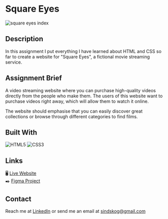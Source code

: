 # Square Eyes
![square eyes index](https://user-images.githubusercontent.com/111867312/215828495-325144fe-3d42-4c87-84fa-83f0384c32b1.jpg)

## Description
In this assignment I put everything I have learned about HTML and CSS so far to create a website for "Square Eyes", a fictional movie streaming service.  

## Assignment Brief
A video streaming website where you can purchase high-quality videos directly from the people who make them. The users of this website want to purchase videos right away, which will allow them to watch it online.

The website should emphasise that you can easily discover great collections or browse through different categories to find films.

## Built With
![HTML5](https://img.shields.io/badge/-HTML5-white?style=for-the-badge&logo=html5)
![CSS3](https://img.shields.io/badge/-CSS3-white?style=for-the-badge&logo=css3&logoColor=264de4)

## Links
🖥️ [Live Website](https://statuesque-mochi-f91eec.netlify.app/index.html "View the project live through Netlify")   
✒️ [Figma Project](https://www.figma.com/file/tDUae4xmAL1EDV2rlhNyLD/Course-Assignment---Square-Eyes?node-id=0%3A1&t=H1Q3S8YXa2ehHT0E-1 "View the project in Figma")

## Contact
Reach me at [LinkedIn](https://www.linkedin.com/in/sindre-skoglund-hansen-673825148/) or send me an email at sindskog@gmail.com

